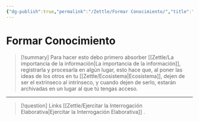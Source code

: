 ```yaml
---
{"dg-publish":true,"permalink":"/Zettle/Formar Conocimiento/","title":"Absorber Conocimiento","tags":["Pensamiento",""],"created":"2023-08-26T21:18:30.819-05:00","updated":"2023-09-08T20:09:56.576-05:00"}
---
```



# Formar Conocimiento

> [!summary] 
> Para hacer esto debo primero absorber  [[Zettle/La importancia de la información\|La importancia de la información]], registrarla y procesarla en algún lugar, esto hace que, al poner las ideas de los otros en tu [[Zettle/Ecosistema\|Ecosistema]], dejen de ser el extrínseco al intrínseco, y cuando dejen de serlo, estarán archivadas en un lugar al que tú tengas acceso.

- - - 
> [!question] Links
> [[Zettle/Ejercitar la Interrogación Elaborativa\|Ejercitar la Interrogación Elaborativa]]
> .
